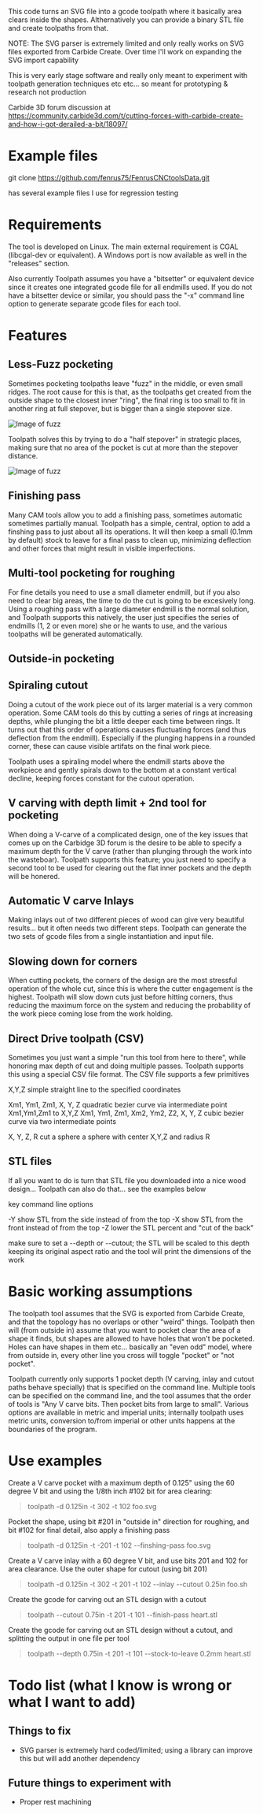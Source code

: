 This code turns an SVG file into a gcode toolpath where it basically area
clears inside the shapes.
Althernatively you can provide a binary STL file and create toolpaths from
that.

NOTE: The SVG parser is extremely limited and only really works on SVG files
exported from Carbide Create. Over time I'll work on expanding the SVG
import capability

This is very early stage software and really only meant to experiment with
toolpath generation techniques etc etc... so meant for prototyping &
research not production

Carbide 3D forum discussion at https://community.carbide3d.com/t/cutting-forces-with-carbide-create-and-how-i-got-derailed-a-bit/18097/


# Example files

git clone https://github.com/fenrus75/FenrusCNCtoolsData.git

has several example files I use for regression testing

# Requirements

The tool is developed on Linux. The main external requirement is CGAL
(libcgal-dev or equivalent). A Windows port is now available as well in the
"releases" section.

Also currently Toolpath assumes you have a "bitsetter" or equivalent device
since it creates one integrated gcode file for all endmills used. If you 
do not have a bitsetter device or similar, you should pass the "-x" command
line option to generate separate gcode files for each tool.



# Features

## Less-Fuzz pocketing

Sometimes pocketing toolpaths leave "fuzz" in the middle, or even small
ridges. The root cause for this is that, as the toolpaths get created from
the outside shape to the closest inner "ring", the final ring is too small
to fit in another ring at full stepover, but is bigger than a single
stepover size.

![Image of fuzz](fuzz.png)

Toolpath solves this by trying to do a "half stepover" in strategic places,
making sure that no area of the pocket is cut at more than the stepover
distance.

![Image of fuzz](nofuzz.png)


## Finishing pass

Many CAM tools allow you to add a finishing pass, sometimes automatic
sometimes partially manual.  Toolpath has a simple, central, option to add a
finshing pass to just about all its operations.  It will then keep a small
(0.1mm by default) stock to leave for a final pass to clean up, minimizing
deflection and other forces that might result in visible imperfections.


## Multi-tool pocketing for roughing

For fine details you need to use a small diameter endmill, but if you also
need to clear big areas, the time to do the cut is going to be excesively
long. Using a roughing pass with a large diameter endmill is the normal
solution, and Toolpath supports this natively, the user just specifies
the series of endmills (1, 2 or even more) she or he wants to use, and the
various toolpaths will be generated automatically.


## Outside-in pocketing


## Spiraling cutout

Doing a cutout of the work piece out of its larger material is a very common
operation. Some CAM tools do this by cutting a series of rings at increasing
depths, while plunging the bit a little deeper each time between rings.
It turns out that this order of operations causes fluctuating forces (and
thus deflection from the endmill). Especially if the plunging happens in a
rounded corner, these can cause visible artifats on the final work piece.

Toolpath uses a spiraling model where the endmill starts above the workpiece
and gently spirals down to the bottom at a constant vertical decline,
keeping forces constant for the cutout operation.


## V carving with depth limit + 2nd tool for pocketing

When doing a V-carve of a complicated design, one of the key issues that
comes up on the Carbidge 3D forum is the desire to be able to specify a
maximum depth for the V carve (rather than plunging through the work into
the wasteboar). Toolpath supports this feature; you just need to specify
a second tool to be used for clearing out the flat inner pockets and the
depth will be honered. 


## Automatic V carve Inlays

Making inlays out of two different pieces of wood can give very beautiful
results... but it often needs two different steps. Toolpath can generate
the two sets of gcode files from a single instantiation and input file.



## Slowing down for corners

When cutting pockets, the corners of the design are the most stressful
operation of the whole cut, since this is where the cutter engagement is the
highest. Toolpath will slow down cuts just before hitting corners, thus
reducing the maximum force on the system and reducing the probability
of the work piece coming lose from the work holding.



## Direct Drive toolpath (CSV)

Sometimes you just want a simple "run this tool from here to there", while
honoring max depth of cut and doing multiple passes. Toolpath supports this
using a special CSV file format.
The CSV file supports a few primitives

X,Y,Z				simple straight line to the specified coordinates
	
Xm1, Ym1, Zm1, X, Y, Z    	quadratic bezier curve via intermediate point
				Xm1,Ym1,Zm1 to X,Y,Z
Xm1, Ym1, Zm1, Xm2, Ym2, Z2, X, Y, Z    	cubic bezier curve via two intermediate
						points			

X, Y, Z, R			cut a sphere a sphere with center X,Y,Z and radius R
			

## STL files

If all you want to do is turn that STL file you downloaded into a nice wood
design... Toolpath can also do that... see the examples below

key command line options

-Y    show STL from the side instead of from the top
-X    show STL from the front instead of from the top
-Z <pct>  lower the STL <pct> percent and "cut of the back" 

make sure to set a --depth or --cutout; the STL will be scaled to this
depth keeping its original aspect ratio and the tool will print the
dimensions of the work



# Basic working assumptions

The toolpath tool assumes that the SVG is exported from Carbide Create, and
that the topology has no overlaps or other "weird" things.
Toolpath then will (from outside in) assume that you want to pocket clear
the area of a shape it finds, but shapes are allowed to have holes that
won't be pocketed. Holes can have shapes in them etc... basically an "even
odd" model, where from outside in, every other line you cross will toggle
"pocket" or "not pocket".

Toolpath currently only supports 1 pocket depth (V carving, inlay and cutout paths
behave specially) that is specified on the command line.
Multiple tools can be specified on the command line, and the tool assumes
that the order of tools is "Any V carve bits. Then pocket bits from large to
small". Various options are available in metric and imperial units;
internally toolpath uses metric units, conversion to/from imperial or other
units happens at the boundaries of the program.


# Use examples

Create a V carve pocket with a maximum depth of 0.125" using the 60 degree V
bit and using the 1/8th inch #102 bit for area clearing:

> toolpath -d 0.125in -t 302 -t 102 foo.svg


Pocket the shape, using bit #201 in "outside in" direction for roughing, and
bit #102 for final detail, also apply a finishing pass

> toolpath -d 0.125in -t -201 -t 102 --finshing-pass  foo.svg


Create a V carve inlay with a 60 degree V bit, and use bits 201 and 102 for
area clearance. Use the outer shape for cutout (using bit 201)

> toolpath -d 0.125in -t 302 -t 201 -t 102 --inlay --cutout 0.25in  foo.sh


Create the gcode for carving out an STL design with a cutout
 
> toolpath --cutout 0.75in -t 201 -t 101 --finish-pass heart.stl


Create the gcode for carving out an STL design without a cutout, and
splitting the output in one file per tool
 
> toolpath --depth 0.75in -t 201 -t 101 --stock-to-leave 0.2mm  heart.stl


# Todo list (what I know is wrong or what I want to add)

## Things to fix

* SVG parser is extremely hard coded/limited; using a library can improve this but will add another dependency


## Future things to experiment with

* Proper rest machining





